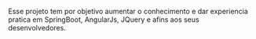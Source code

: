 Esse projeto tem por objetivo aumentar o conhecimento e dar experiencia pratica em SpringBoot, AngularJs, JQuery e afins aos seus desenvolvedores.